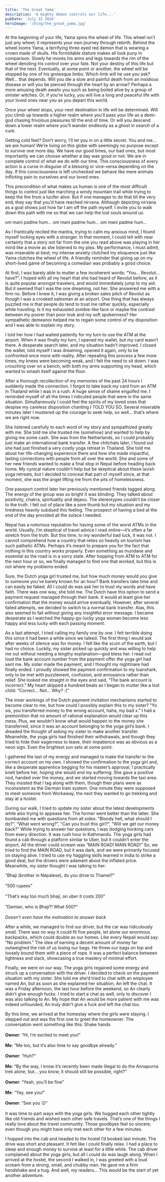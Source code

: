 ```yaml
---
title: 'The Great Yama'
description: 'A mighty demon controls our life...'
pubDate: 'July 22 2024'
heroImage: '/blog/the_great_yama.jpg'
---
```


At the beginning of your life, Yama spins the wheel of life. This wheel isn't just any wheel; it represents your own journey through rebirth. Behind the wheel looms Yama, a terrifying three eyed red demon that is wearing a crown made of skulls. His formidable stature makes all look puny in comparison. Slowly he moves his arms and legs towards the rim of the wheel denoting his control over your fate. Not your destiny of this life but that of the next. Eventually, at some point or another, the wheel will be stopped by one of his grotesque limbs. Which limb will he use you ask? Well… that depends. Will you die a slow and painful death from an insidious disease or will you be pierced through the heart by an arrow? Perhaps a more amusing death awaits you such as being boiled alive by a group of sinister witches. Or, if you’re lucky, you will live a long and peaceful life with your loved ones near you as you depart this world. 

Once your wheel stops, your next destination in life will be determined. Will you climb up towards a higher realm where you'll pass your life as a demi-god chasing frivolous pleasures till the end of time. Or will you descend down a lower realm where you’ll wander endlessly as a ghost in search of a cure. 

Getting cold feet? Don’t worry, I’ll let you in on a little secret. You and me… we are human! We’re living on this globe with seemingly no purpose except to survive one more day. We have our good times, our bad ones, but most importantly we can choose whether a day was good or not. We are in complete control of what we do with our time. This consciousness of every action is a curse in disguise of a blessing or vice-versa depending on the day. If this consciousness is left unchecked we behave like mere animals inflicting pain to ourselves and our loved ones.

This precondition of what makes us human is one of the most difficult things to control just like marching a windy mountain trail while trying to keep the fire from a lucifer alive. But if one manages to do that till the very end, they say that you’d have reached nirvana. Although depicting nirvana as a goal shows just how far I am off the path myself. I invite you to walk down this path with me so that we can help the lost souls around us.

om mani padme hum…
om mani padme hum…
om mani padme hum…

As I frantically recited the mantra, trying to calm my anxious mind, I found myself locking eyes with a stranger. In that moment, I could tell with near certainty that a story not far from the one you read above was playing in her mind like a movie as she listened to my plea. My performance, I must admit, was miserable at best; my intense anxiety clutched my eloquence just like Yama clutches the wheel of life. A friendly reminder that giving up on my short-lived game of becoming a comedian was probably a good choice.

At first, I was barely able to mutter a few incoherent words: “You… Revolut… have?”. I hoped with all my heart that she had heard of Revolut before, as it is quite popular amongst travelers, and would immediately jump to my aid. But it seemed that I was the one dreaming, not her. She answered me with a firm no. Before I knew it, I was giving a broken sales pitch of Revolut as though I was a crooked salesman at an airport. One thing that has always puzzled me is that people do tend to trust me rather quickly, especially while traveling. Is it my exhausted zombie-like face or maybe the contrast between my poorer than poor look and my soft spokenness? Her sympathetic demeanor helped me to regain some control of my disposition and I was able to explain my story.

I told her how I had waited patiently for my turn to use the ATM at the airport. When it was finally my turn, I opened my wallet, but my card wasn’t there. A desperate search later, and my situation hadn’t improved. I closed the wallet, told myself I was dreaming, opened it again, only to be confronted once more with reality. After repeating this process a few more times, my knees were becoming weak, and I felt the need to sit down. I was crouching over on a bench, with both my arms supporting my head, which wanted to smash itself against the floor.

After a thorough recollection of my memories of the past 24 hours I suddenly made the connection. I forgot to take back my card from an ATM in Thailand while I was in a rush. A huge sense of shame engulfed me. I reminded myself of all the times I ridiculed people that were in the same situation. Simultaneously I could feel the spirits of my loved ones that despise my careless disposition chanting I TOLD YOU SO. Several miserable minutes later I mustered up the courage to seek help, so well… that’s where we are right now.

She listened carefully to each word of my story and sympathized greatly with me. She told me she trusted me (somehow) and wanted to help by giving me some cash. She was from the Netherlands, so I could probably just make an international bank transfer. A few chitchats later, I found out she had just finished a very costly yoga retreat in Thailand. She told me about her life-changing experience there and how she made impactful, lasting connections with people from all over the world. She and some of her new friends wanted to make a final stop in Nepal before heading back home. My cynical nature couldn’t help but be skeptical about these lavish yoga retreats, but I decided to conceal that part of myself since, at that moment, she was the angel lifting me from the pits of homelessness.

One passport control later her previously mentioned friends tagged along. The energy of the group was so bright it was blinding. They talked about positivity, chakra, spirituality and dejavu. The stereotypes couldn’t be closer to the truth. I felt out of place like a sore thumb but my situation and my tiredness heavily subdued this feeling. The prospect of having a bed at the end of the day provided all the solace I needed.

Nepal has a notorious reputation for having some of the worst ATMs in the world. Usually, I’m skeptical of travel advice I read online—it’s often a far stretch from the truth. But this time, to my wonderful bad luck, it was not. I cannot comprehend how a country that relies so heavily on tourism has such pathetic ATMs. Perhaps it’s meant to prepare you for the fact that nothing in this country works properly. Even something as mundane and essential as the road is in a sorry state. After hopping from ATM to ATM for the next hour or so, we finally managed to find one that worked, but this is not where my problems ended.

Sure, the Dutch yoga girl trusted me, but how much money would you give to someone you’ve barely known for an hour? Bank transfers take time and can easily be faked. All I could do was ask her to trust my words and have faith. There was one way, she told me. The Dutch have this option to send a payment request managed through their bank. It would at least give her confirmation that the money would arrive eventually. However, after several failed attempts, we decided to switch to a normal bank transfer. Alas, this also seemed to fail without giving any insightful error message. I became desperate as I watched the happy-go-lucky yoga woman become less happy and less lucky with each passing moment.

As a last attempt, I tried calling my family one by one. I felt terrible doing this since it had been a while since we talked. The first thing I would ask after weeks of silence was for money. I felt like the scum of the earth, but I had no choice. Luckily, my sister picked up quickly and was willing to help me out without needing a lengthy explanation—god bless her. I read out loud the bank account number from the payment offer the yoga girl had sent me. My sister made the payment, and I thought my nightmare had finally ended. I proudly showed the payment confirmation to my loanshark, only to be met with puzzlement, confusion, and annoyance rather than relief. She looked me straight in the eyes and said, “The bank account is incorrect.” My heart skipped a hundred beats as I began to mutter like a lost child: “Correct… Not… Why? :(”

The inner workings of the Dutch payment invitation mechanisms started to become clear to me, but how could I possibly explain this to my sister? “Yo sis, you transferred money to the wrong account, haha, my bad x.” I had a premonition that no amount of rational explanation would clear up this mess. Plus, we wouldn’t know what would happen to the money she transferred, since it was an account belonging to the yoga girl’s bank. I dreaded the thought of asking my sister to make another transfer. Meanwhile, the yoga girls had finished their withdrawals, and though they tried to hide their eagerness to leave, their impatience was as obvious as a neon sign. Even the brightest sun sets at some point.

I gathered the last of my energy and managed to make the transfer to the correct account on my own. I showed the confirmation to the yoga girl and, like a desperate apprentice begging for his master’s approval, I practically knelt before her, hoping she would end my suffering. She gave a positive nod, handed over the money, and we started moving towards the taxi area. They insisted that I tag along with them, though their plans were as inconsistent as the German train system. One minute they were supposed to meet someone from Workaway, the next they wanted to go trekking and stay at a hostel.

During our walk, I tried to update my sister about the latest developments while also trying to appease her. The former went better than the latter. She bombarded me with questions from all sides: “Bloody hell, what should I do?”, “What went wrong?”, “Can you trust this girl?”, “Will we get our money back?” While trying to answer her questions, I was dodging honking cars from every direction. It was rush hour in Kathmandu. The yoga girls had found a cab through a platform similar to Uber, but it couldn’t enter the airport. All the driver could scream was “MAIN ROAD! MAIN ROAD!” So, we tried to find the MAIN ROAD, but it was dark, and we were primarily focused on staying alive. I tried to use my haggling skills learned in India to strike a good deal, but the drivers were adamant about the inflated price. Meanwhile, my sister thought I was talking to her:

“Bhaji (brother in Nepalese), do you drive to Thamel?”<br><br>
"500 rupees"<br><br>
“That’s way too much bhaji, on uber it costs 200”<br><br>
“Damian, who is Bhaji?! What 500?”<br><br>
*Doesn’t even have the motivation to answer back*<br>

After a while, we managed to find our driver, but the car was ridiculously small. There was no way it could fit five people, let alone our enormous backpacks, which could double as our homes. Like every Nepali would say: “No problem.” The idea of earning a decent amount of money far outweighed the risk of us losing our bags. He threw our bags on top and loosely bound them with a piece of rope. It was a perfect balance between tightness and slack, showcasing a true mastery of minimal effort.

Finally, we were on our way. The yoga girls regained some energy and struck up a conversation with the driver. I decided to check on the payment situation with my sister. She told me she’d tried to chat with an employee named An, but as soon as she explained her situation, An left the chat. It was a Friday afternoon, the last hour before the weekend, so An clearly didn’t give enough fucks. I tried to start a chat as well, only to discover I was also talking to An. My hope that An would be more patient with me was indeed unfounded; An truly didn’t give a fuck and left the chat too.

By this time, we arrived at the homestay where the girls were staying. I stepped out and was the first one to greet the homeowner. The conversation went something like this: 
Shake hands<br><br>
**Owner**: “Hi, I’m excited to meet you!”<br><br>
**Me**: “Me too, but it’s also time to say goodbye already.”<br><br>
**Owner**: “Huh?”<br><br>
**Me**: “By the way, I know it’s recently been made illegal to do the Annapurna trek alone, but… you know, it should still be possible, right?” <br><br>
**Owner**: “Yeah, you’ll be fine”<br><br>
 **Me**: “Yay, see you!”<br><br>
**Owner**: “See you :D”<br><br>
It was time to part ways with the yoga girls. We hugged each other tightly like old friends and wished each other safe travels. That’s one of the things I really love about the travel community. Those goodbyes feel so sincere, even though you might have only met each other for a few minutes.

I hopped into the cab and headed to the hostel I’d booked last minute. The drive was short and pleasant. It felt like I could finally relax. I had a place to sleep and enough money to survive at least for a little while. The cab driver complained about the yoga girls, but all I could do was laugh along. When I arrived at the hostel, the second I walked in, I was greeted with a loud scream from a strong, small, and chubby man. He gave me a firm handshake and a hug. And well, my readers… This would be the start of yet another adventure.
